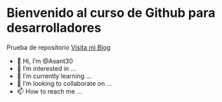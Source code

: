 # Bienvenido al curso de Github para desarrolladores
Prueba de repositorio
[Visita mi Blog](http://carlossolis.mobi)

- 👋 Hi, I’m @Asant30
- 👀 I’m interested in ...
- 🌱 I’m currently learning ...
- 💞️ I’m looking to collaborate on ...
- 📫 How to reach me ...

<!---
Asant30/Asant30 is a ✨ special ✨ repository because its `README.md` (this file) appears on your GitHub profile.
You can click the Preview link to take a look at your changes.
--->
